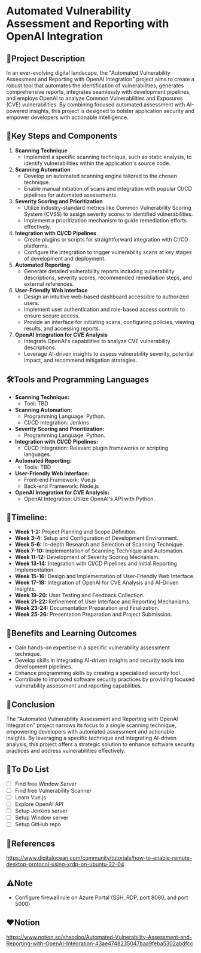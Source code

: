 # **Automated Vulnerability Assessment and Reporting with OpenAI Integration**

## 📝**Project Description**

In an ever-evolving digital landscape, the "Automated Vulnerability Assessment and Reporting with OpenAI Integration" project aims to create a robust tool that automates the identification of vulnerabilities, generates comprehensive reports, integrates seamlessly with development pipelines, and employs OpenAI to analyze Common Vulnerabilities and Exposures (CVE) vulnerabilities. By combining focused automated assessment with AI-powered insights, this project is designed to bolster application security and empower developers with actionable intelligence.

## 📍**Key Steps and Components**

1. **Scanning Technique**
    - Implement a specific scanning technique, such as static analysis, to identify vulnerabilities within the application's source code.
2. **Scanning Automation**
    - Develop an automated scanning engine tailored to the chosen technique.
    - Enable manual initiation of scans and integration with popular CI/CD pipelines for automated assessments.
3. **Severity Scoring and Prioritization**
    - Utilize industry-standard metrics like Common Vulnerability Scoring System (CVSS) to assign severity scores to identified vulnerabilities.
    - Implement a prioritization mechanism to guide remediation efforts effectively.
4. **Integration with CI/CD Pipelines**
    - Create plugins or scripts for straightforward integration with CI/CD platforms.
    - Configure the integration to trigger vulnerability scans at key stages of development and deployment.
5. **Automated Reporting**
    - Generate detailed vulnerability reports including vulnerability descriptions, severity scores, recommended remediation steps, and external references.
6. **User-Friendly Web Interface**
    - Design an intuitive web-based dashboard accessible to authorized users.
    - Implement user authentication and role-based access controls to ensure secure access.
    - Provide an interface for initiating scans, configuring policies, viewing results, and accessing reports.
7. **OpenAI Integration for CVE Analysis**
    - Integrate OpenAI's capabilities to analyze CVE vulnerability descriptions.
    - Leverage AI-driven insights to assess vulnerability severity, potential impact, and recommend mitigation strategies.

## 🛠️**Tools and Programming Languages**

- **Scanning Technique:**
    - Tool: TBD
- **Scanning Automation:**
    - Programming Language: Python.
    - CI/CD Integration: Jenkins
- **Severity Scoring and Prioritization:**
    - Programming Language: Python.
- **Integration with CI/CD Pipelines:**
    - CI/CD Integration: Relevant plugin frameworks or scripting languages.
- **Automated Reporting:**
    - Tools: TBD
- **User-Friendly Web Interface:**
    - Front-end Framework: Vue.js
    - Back-end Framework: Node.js
- **OpenAI Integration for CVE Analysis:**
    - OpenAI Integration: Utilize OpenAI's API with Python.

## 📆**Timeline:**

- **Week 1-2:** Project Planning and Scope Definition.
- **Week 3-4:** Setup and Configuration of Development Environment.
- **Week 5-6:** In-depth Research and Selection of Scanning Technique.
- **Week 7-10:** Implementation of Scanning Technique and Automation.
- **Week 11-12:** Development of Severity Scoring Mechanism.
- **Week 13-14:** Integration with CI/CD Pipelines and Initial Reporting Implementation.
- **Week 15-16:** Design and Implementation of User-Friendly Web Interface.
- **Week 17-18:** Integration of OpenAI for CVE Analysis and AI-Driven Insights.
- **Week 19-20:** User Testing and Feedback Collection.
- **Week 21-22:** Refinement of User Interface and Reporting Mechanisms.
- **Week 23-24:** Documentation Preparation and Finalization.
- **Week 25-26:** Presentation Preparation and Project Submission.

## 💯**Benefits and Learning Outcomes**

- Gain hands-on expertise in a specific vulnerability assessment technique.
- Develop skills in integrating AI-driven insights and security tools into development pipelines.
- Enhance programming skills by creating a specialized security tool.
- Contribute to improved software security practices by providing focused vulnerability assessment and reporting capabilities.

## 💬**Conclusion**

The "Automated Vulnerability Assessment and Reporting with OpenAI Integration" project narrows its focus to a single scanning technique, empowering developers with automated assessment and actionable insights. By leveraging a specific technique and integrating AI-driven analysis, this project offers a strategic solution to enhance software security practices and address vulnerabilities effectively.

## 📝**To Do List**

- [ ]  Find free Window Server
- [ ]  Find free Vulnerability Scanner
- [ ]  Learn Vue.js
- [ ]  Explore OpenAI API
- [ ]  Setup Jenkins server
- [ ]  Setup Window server
- [ ]  Setup GitHub repo

## 📌**References**

https://www.digitalocean.com/community/tutorials/how-to-enable-remote-desktop-protocol-using-xrdp-on-ubuntu-22-04

## ⚠️Note

- Configure firewall rule on Azure Portal (SSH, RDP, port 8080, and port 5000)

## ♥️Notion

https://www.notion.so/shaodoo/Automated-Vulnerability-Assessment-and-Reporting-with-OpenAI-Integration-43ae4748235047baa9feba5302abdfcc
